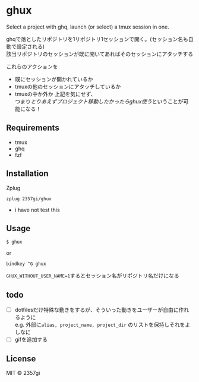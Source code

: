 # ghux

Select a project with ghq, launch (or select) a tmux session in one.

ghqで落としたリポジトリを1リポジトリ1セッションで開く。(セッション名も自動で設定される)  
該当リポジトリのセッションが既に開いてあればそのセッションにアタッチする  

これらのアクションを
- 既にセッションが開かれているか
- tmuxの他のセッションにアタッチしているか
- tmuxの中か外か
上記を気にせず、  
つまり*とりあえずプロジェクト移動したかったらghux使う*ということが可能になる！

## Requirements
- tmux
- ghq
- fzf

## Installation
Zplug

```zsh:.zshrc
zplug 2357gi/ghux
```
* i have not test this

## Usage
```
$ ghux
```

or

```zsh:.zshrc
bindkey ^G ghux
```

`GHUX_WITHOUT_USER_NAME=1`するとセッション名がリポジトリ名だけになる

## todo
- [ ] dotfilesだけ特殊な動きをするが、そういった動きをユーザーが自由に作れるように\
e.g. 外部に`alias, project_name, project_dir` のリストを保持しそれをよしなに
- [ ] gifを追加する

## License
MIT :copyright: 2357gi
